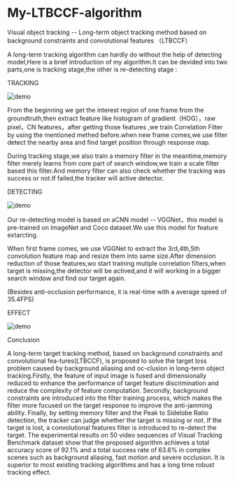 # My-LTBCCF-algorithm
Visual object tracking -- Long-term object tracking method based on background constraints and convolutional features （LTBCCF）

A long-term tracking algorithm can hardly do without the help of detecting model,Here is a brief introduction of my algorithm.It can be devided into two parts,one is tracking stage,the other is re-detecting stage :

TRACKING

![demo](https://github.com/Realwhisky/LTBCCF_algorithm/blob/master/utility/tracking%20%20stage.png)

From the beginning we get the interest region of one frame from the groundtruth,then extract feature like histogram of gradient（HOG），raw pixel，CN features，after getting those features ,we train Correlation Filter by using the mentioned methed before.when new frame comes,we use filter detect the nearby area and find target position through response map.

During tracking stage,we also train a memory filter in the meantime,memory filter merely learns from core part of search window,we train a  scale filter based this filter.And memory filter can also check whether the tracking was success or not.If failed,the tracker will active detector.


DETECTING

![demo](https://github.com/Realwhisky/LTBCCF_algorithm/blob/master/utility/detecting%20stage.png)

Our re-detecting model is based on aCNN model -- VGGNet，this model is pre-trained on ImageNet and Coco dataset.We use this model for feature extarcting.

When first frame comes, we use VGGNet to extract the 3rd,4th,5th convolution feature map and resize them into same size.After dimension reduction of those features,wo start training mutiple correlation filters,when target is missing,the detector will be actived,and it will working in a bigger search window and find our target again.



(Besides anti-occlusion performance, it is real-time with a average speed of 35.4FPS)



EFFECT

![demo](https://github.com/Realwhisky/LTBCCF_algorithm/blob/master/utility/demo_girl2.gif)


Conclusion


A long-term target tracking method, based on background constraints and convolutional fea-tures(LTBCCF), is proposed to solve the target loss problem caused by background aliasing and oc-clusion in long-term object tracking.Firstly, the feature of input image is fused and dimensionally reduced to enhance the performance of target feature discrimination and reduce the complexity of feature computation. Secondly, background constraints are introduced into the filter training process, which makes the filter more focused on the target response to improve the anti-jamming ability. Finally, by setting memory filter and the Peak to Sidelobe Ratio detection, the tracker can judge whether the target is missing or not. If the target is lost, a convolutional features filter is introduced to re-detect the target. The experimental results on 50 video sequences of Visual Tracking Benchmark dataset show that the proposed algorithm achieves a total accuracy score of 92.1% and a total success rate of 63.6% in complex scenes such as background aliasing, fast motion and severe occlusion. It is superior to most existing tracking algorithms and has a long time robust tracking effect.
